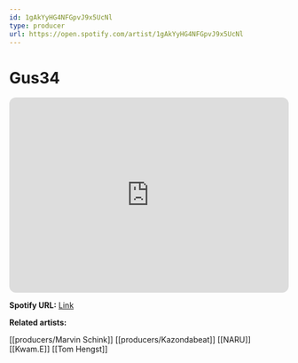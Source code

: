 ```yaml
---
id: 1gAkYyHG4NFGpvJ9x5UcNl
type: producer
url: https://open.spotify.com/artist/1gAkYyHG4NFGpvJ9x5UcNl
---
```

# Gus34

<iframe style="border-radius:12px" src="https://open.spotify.com/embed/artist/1gAkYyHG4NFGpvJ9x5UcNl" width="100%" height="352" frameBorder="0" allowfullscreen="" allow="autoplay; clipboard-write; encrypted-media; fullscreen; picture-in-picture" loading="lazy"></iframe>

**Spotify URL:** [Link](https://open.spotify.com/artist/1gAkYyHG4NFGpvJ9x5UcNl)

**Related artists:**

[[producers/Marvin Schink]]
[[producers/Kazondabeat]]
[[NARU]]
[[Kwam.E]]
[[Tom Hengst]]
